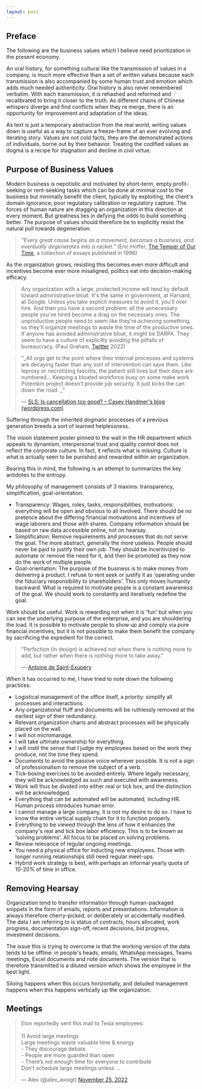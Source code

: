 ```yaml
---
layout: post
---
```


## Preface

The following are the business values which I believe need prioritization in the present economy.

An oral history, for something cultural like the transmission of values in a company, is much more effective than a set of written values because each transmission is also accompanied by some human trust and emotion which adds much needed authenticity. Oral history is also never remembered verbatim. With each transmission, it is rehashed and reformed and recalibrated to bring it closer to the truth. As different chains of Chinese whispers diverge and find conflicts when they re merge, there is an opportunity for improvement and adaptation of the ideas.

As text is just a temporary abstraction from the real world, writing values down is useful as a way to capture a freeze-frame of an ever evolving and iterating story. Values are not cold facts, they are the demonstrated actions of individuals, borne out by their behavior. Treating the codified values as dogma is a recipe for stagnation and decline in civil virtue.

## Purpose of Business Values

Modern business is nepotistic and motivated by short-term, empty profit-seeking or rent-seeking tasks which can be done at minimal cost to the business but minimally benefit the client, typically by exploiting, the client's domain ignorance, poor regulatory calibration or regulatory capture. The forces of human nature are dragging an organization in this direction at every moment. But greatness lies in defying the odds to build something better. The purpose of values should therefore be to explicitly resist the natural pull towards degeneration.

> _“Every great cause begins as a movement, becomes a business, and eventually degenerates into a racket.”_ (Eric Hoffer, [The Temper of Our Time](https://www.goodreads.com/work/quotes/1210985), a collection of essays published in 1996)

As the organization grows, resisting this becomes even more difficult and incentives become ever more misaligned, politics eat into decision-making efficacy.

> Any organization with a large, protected income will tend by default toward administrative bloat. It's the same in government, at Harvard, at Google. Unless you take explicit measures to avoid it, you'll over hire. And then you have a second problem: all the unnecessary people you've hired become a drag on the necessary ones. The unproductive people need to seem like they're achieving something, so they'll organize meetings to waste the time of the productive ones. If anyone has avoided administrative bloat, it might be DARPA. They seem to have a culture of explicitly avoiding the pitfalls of bureaucracy. (Paul Graham, [Twitter](https://twitter.com/paulg/status/1588113756189597696?s=20&t=-KxfSin4Qlyzie-TEeguDA) 2022) 

> "_All orgs get to the point where their internal processes and systems are decaying faster than any sort of intervention can save them. Like leprosy or necrotizing fasciitis, the patient still lives but their days are numbered... Keeping a bloated workforce busy on some make work Potemkin project doesn’t provide job security. It just kicks the can down the road. _"
> 
> ― [SLS: Is cancellation too good? – Casey Handmer's blog (wordpress.com)](https://caseyhandmer.wordpress.com/2021/02/24/sls-is-cancellation-too-good/)

Suffering through the inherited dogmatic processes of a previous generation breeds a sort of learned helplessness.

The vision statement poster pinned to the wall in the HR department which appeals to dynamism, interpersonal trust and quality control does not reflect the corporate culture. In fact, it reflects what is missing. Culture is what is actually seen to be punished and rewarded within an organization. 

Bearing this in mind, the following is an attempt to summarizes the key antidotes to the entropy.

My philosophy of management consists of 3 maxims: transparency, simplification, goal-orientation.

- Transparency: Wages, roles, tasks, responsibilities, motivations: everything will be open and obvious to all involved. There should be no pretence about the differing financial motivations and incentives of wage laborers and those with shares. Company information should be based on raw data accessible online, not on hearsay.
- Simplification: Remove requirements and processes that do not serve the goal. The more abstract, generally the more useless. People should never be paid to justify their own job. They should be incentivized to automate or remove the need for it, and then be promoted as they now do the work of multiple people.
- Goal-orientation: The purpose of the business is to make money from delivering a product. I refuse to rent seek or justify it as 'operating under the fiduciary responsibility to shareholders'. This only moves humanity backward. What is required to motivate people is a constant awareness of the goal. We should work to constantly and iteratively redefine the goal. 

Work should be useful. Work is rewarding not when it is 'fun' but when you can see the underlying purpose of the enterprise, and you are shouldering the load. It is possible to motivate people to show up and comply via pure financial incentives, but it is not possible to make them benefit the company by sacrificing the expedient for the correct.

> "Perfection (in design) is achieved not when there is nothing more to add, but rather when there is nothing more to take away."  
> 
> ― [Antoine de Saint-Exupéry](https://en.wikipedia.org/wiki/Antoine_de_Saint-Exup%C3%A9ry)

When it has occurred to me, I have tried to note down the following practices:

- Logistical management of the office itself, a priority: simplify all processes and interactions.
- Any organizational fluff and documents will be ruthlessly removed at the earliest sign of their redundancy.
- Relevant organization charts and abstract processes will be physically placed on the wall.
- I will not micromanage. 
- I will take ultimate ownership for everything.
- I will instil the sense that I judge my employees based on the work they produce, not the time they spend.
- Documents to avoid the passive voice wherever possible. It is not a sign of professionalism to remove the subject of a verb. 
- Tick-boxing exercises to be avoided entirely. Where legally necessary, they will be acknowledged as such and executed with awareness.
- Work will thus be divided into either real or tick box, and the distinction will be acknowledged.
- Everything that can be automated will be automated, including HR. Human process introduces human error.
- I cannot manage a large company, it is not my desire to do so. I have to know the entire vertical supply chain for it to function properly.
- Everything to be viewed through the lens of how it enhances the company's real and tick box labor efficiency. This is to be known as 'solving problems'. All focus to be placed on solving problems. 
- Review relevance of regular ongoing meetings.
- You need a physical office for inducting new employees. Those with longer running relationships still need regular meet-ups.
- Hybrid work strategy is best, with perhaps an informal yearly quota of 10-20% of time in office.

## Removing Hearsay

Organization tend to transfer information through human-packaged snippets in the form of emails, reports and presentations. Information is always therefore cherry-picked, or deliberately or accidentally modified. The data I am referring to is status of contracts, hours allocated, work progress, documentation sign-off, recent decisions, bid progress, investment decisions.

The issue this is trying to overcome is that the working version of the data tends to be offline: in people's heads, emails, WhatsApp messages, Teams meetings, Excel documents and note documents. The version that is therefore transmitted is a diluted version which shows the employee in the best light.

Siloing happens when this occurs horizontally, and deluded management happens when this happens vertically up the organization. 



## Meetings

<blockquote class="twitter-tweet"><p lang="en" dir="ltr">Elon reportedly sent this mail to Tesla employees:<br><br>1) Avoid large meetings<br>Large meetings waste valuable time &amp; energy<br>- They discourage debate<br>- People are more guarded than open<br>- There’s not enough time for everyone to contribute<br>Don’t schedule large meetings unless ...</p>&mdash; Alex (@alex_avoigt) <a href="https://twitter.com/alex_avoigt/status/1596182210159456256?ref_src=twsrc%5Etfw">November 25, 2022</a></blockquote> <script async src="https://platform.twitter.com/widgets.js" charset="utf-8"></script>

